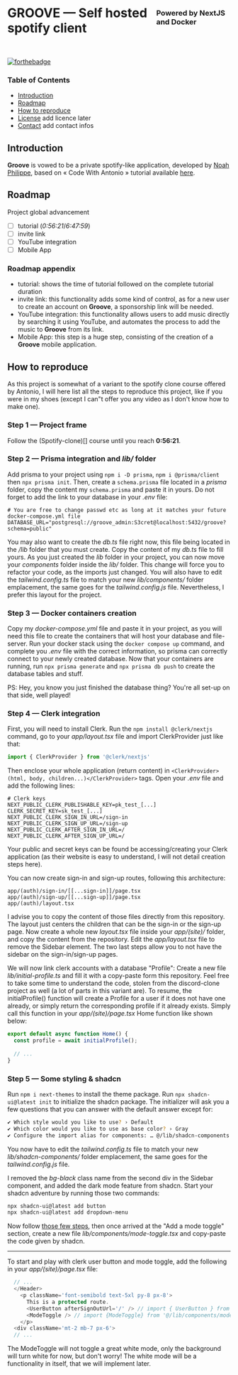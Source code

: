 <div style="display: flex; align-items: center; justify-content: center;">
<h1>GROOVE — Self hosted spotify client</h1>
<h3>Powered by NextJS and Docker</h3>
</div>
<br/>

[![forthebadge](https://forthebadge.com/images/badges/powered-by-phoenix.svg)](https://forthebadge.com)

### Table of Contents
- [Introduction](#introduction)
- [Roadmap](#roadmap)
- [How to reproduce](#how-to-reproduce)
- [License](#license) add licence later
- [Contact](#contact) add contact infos

## Introduction

**Groove** is vowed to be a private spotify-like application, developed by [Noah Philippe](https://github.com/the-me-0), based on « Code With Antonio » tutorial available [here](https://www.youtube.com/watch?v=2aeMRB8LL4o).

## Roadmap

Project global advancement
- [ ] tutorial (*0:56:21*/*6:47:59*)
- [ ] invite link
- [ ] YouTube integration
- [ ] Mobile App

### Roadmap appendix

- tutorial: shows the time of tutorial followed on the complete tutorial duration
- invite link: this functionality adds some kind of control, as for a new user to create an account on **Groove**, a sponsorship link will be needed.
- YouTube integration: this functionality allows users to add music directly by searching it using YouTube, and automates the process to add the music to **Groove** from its link.
- Mobile App: this step is a huge step, consisting of the creation of a **Groove** mobile application.

## How to reproduce

As this project is somewhat of a variant to the spotify clone course offered by Antonio,
I will here list all the steps to reproduce this project,
like if you were in my shoes (except I can"t offer you any video as I don't know how to make one).

### Step 1 — Project frame
Follow the (Spotify-clone)[] course until you reach **0:56:21**.

### Step 2 — Prisma integration and *lib/* folder
Add prisma to your project using  `npm i -D prisma`, `npm i @prisma/client` then `npx prisma init`.
Then, create a `schema.prisma` file located in a *prisma* folder,
copy the content my `schema.prisma` and paste it in yours.
Do not forget to add the link to your database in your *.env* file:
```dotenv
# You are free to change passwd etc as long at it matches your future docker-compose.yml file
DATABASE_URL="postgresql://groove_admin:S3cret@localhost:5432/groove?schema=public"
```

You may also want to create the *db.ts* file right now,
this file being located in the */lib* folder that you must create.
Copy the content of my *db.ts* file to fill yours.
As you just created the *lib* folder in your project,
you can now move your *components* folder inside the *lib/* folder.
This change will force you to refactor your code, as the imports just changed.
You will also have to edit the *tailwind.config.ts* file to match your new *lib/components/* folder emplacement,
the same goes for the *tailwind.config.js* file.
Nevertheless, I prefer this layout for the project.

### Step 3 — Docker containers creation
Copy my *docker-compose.yml* file and paste it in your project,
as you will need this file to create the containers that will host your database and file-server.
Run your docker stack using the `docker compose up` command, and complete you *.env* file with the correct information,
so prisma can correctly connect to your newly created database.
Now that your containers are running,
run `npx prisma generate` and `npx prisma db push` to create the database tables and stuff.

PS: Hey, you know you just finished the database thing? You're all set-up on that side, well played!

### Step 4 — Clerk integration
First, you will need to install Clerk.
Run the `npm install @clerk/nextjs` command, go to your *app/layout.tsx* file and import ClerkProvider just like that:
```typescript
import { ClerkProvider } from '@clerk/nextjs'
```
Then enclose your whole application (return content) in `<ClerkProvider>(html, body, children...)</ClerkProvider>` tags.
Open your *.env* file and add the following lines:
```dotenv
# Clerk keys
NEXT_PUBLIC_CLERK_PUBLISHABLE_KEY=pk_test_[...]
CLERK_SECRET_KEY=sk_test_[...]
NEXT_PUBLIC_CLERK_SIGN_IN_URL=/sign-in
NEXT_PUBLIC_CLERK_SIGN_UP_URL=/sign-up
NEXT_PUBLIC_CLERK_AFTER_SIGN_IN_URL=/
NEXT_PUBLIC_CLERK_AFTER_SIGN_UP_URL=/
```
Your public and secret keys can be found be accessing/creating your Clerk application
(as their website is easy to understand, I will not detail creation steps here).

You can now create sign-in and sign-up routes, following this architecture:
```shell
app/(auth)/sign-in/[[...sign-in]]/page.tsx
app/(auth)/sign-up/[[...sign-up]]/page.tsx
app/(auth)/layout.tsx
```
I advise you to copy the content of those files directly from this repository.
The layout just centers the children that can be the sign-in or the sign-up page.
Now create a whole new *layout.tsx* file inside your *app/(site)/* folder, and copy the content from the repository.
Edit the *app/layout.tsx* file to remove the Sidebar element.
The two last steps allow you to not have the sidebar on the sign-in/sign-up pages.

We will now link clerk accounts with a database "Profile":
Create a new file *lib/initial-profile.ts* and fill it with a copy-paste form this repository.
Feel free to take some time to understand the code,
stolen from the discord-clone project as well (a lot of parts in this variant are).
To resume, the initialProfile() function will create a Profile for a user if it does not have one already,
or simply return the corresponding profile if it already exists.
Simply call this function in your *app/(site)/page.tsx* Home function like shown below:
```typescript
export default async function Home() {
  const profile = await initialProfile();
  
  // ...
}
```

### Step 5 — Some styling & shadcn
Run `npm i next-themes` to install the theme package.
Run `npx shadcn-ui@latest init` to initialize the shadcn package.
The initializer will ask you a few questions that you can answer with the default answer except for:
```zsh
✔ Which style would you like to use? › Default
✔ Which color would you like to use as base color? › Gray
✔ Configure the import alias for components: … @/lib/shadcn-components
```
You now have to edit the *tailwind.config.ts* file to match your new *lib/shadcn-components/* folder emplacement,
the same goes for the *tailwind.config.js* file.

I removed the *bg-black* class name from the second div in the Sidebar component,
and added the dark mode feature from shadcn.
Start your shadcn adventure by running those two commands:
```zsh
npx shadcn-ui@latest add button
npx shadcn-ui@latest add dropdown-menu
```

Now follow [those few steps](https://ui.shadcn.com/docs/dark-mode/next),
then once arrived at the "Add a mode toggle" section,
create a new file *lib/components/mode-toggle.tsx* and copy-paste the code given by shadcn.

***

To start and play with clerk user button and mode toggle, add the following in your *app/(site)/page.tsx* file:
```typescript
  // ...
  </Header>
    <p className='font-semibold text-5xl py-8 px-8'>
      This is a protected route.
      <UserButton afterSignOutUrl='/' /> // import { UserButton } from "@clerk/nextjs";
      <ModeToggle /> // import {ModeToggle} from '@/lib/components/mode-toggle';
    </p>
  <div className='mt-2 mb-7 px-6'>
  // ...
```
The ModeToggle will not toggle a great white mode, only the background will turn white for now, but don't worry!
The white mode will be a functionality in itself, that we will implement later.
